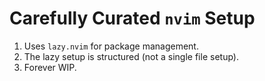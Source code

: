 # Carefully Curated `nvim` Setup

1. Uses `lazy.nvim` for package management.
2. The lazy setup is structured (not a single file setup).
3. Forever WIP.
